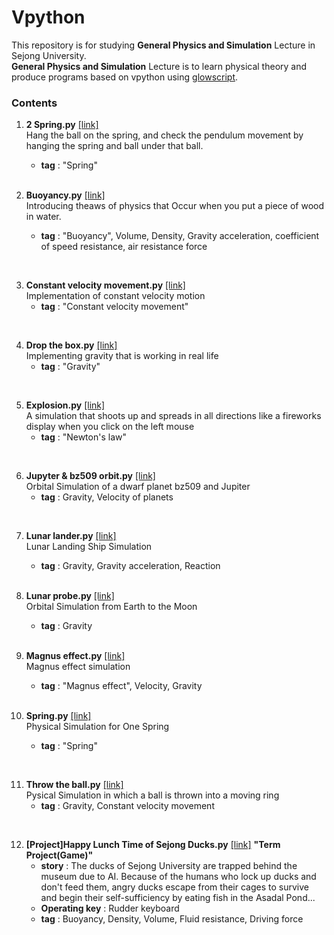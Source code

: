 # Vpython
This repository is for studying **General Physics and Simulation** Lecture in Sejong University.  
**General Physics and Simulation** Lecture is to learn physical theory and produce programs based on vpython using [glowscript](https://www.glowscript.org/#/).   

### Contents
1. **2 Spring.py** [[link]](https://github.com/kimkyeongnam/Vpython/blob/master/2%20Spring.py)  
   Hang the ball on the spring, and check the pendulum movement by hanging the spring and ball under that ball.  
   + **tag** : "Spring"
   
   </br>
   
2. **Buoyancy.py** [[link]](https://github.com/kimkyeongnam/Vpython/blob/master/Buoyancy.py)  
   Introducing theaws of physics that Occur when you put a piece of wood in water.  
   + **tag** : "Buoyancy", Volume, Density, Gravity acceleration, coefficient of speed resistance, air resistance force
 
 </br>
 
3. **Constant velocity movement.py** [[link]](https://github.com/kimkyeongnam/Vpython/blob/master/Constant%20velocity%20movement.py)    
   Implementation of constant velocity motion  
   + **tag** : "Constant velocity movement"
  
  </br>
  
4. **Drop the box.py** [[link]](https://github.com/kimkyeongnam/Vpython/blob/master/Drop%20the%20box.py)  
   Implementing gravity that is working in real life  
   + **tag** : "Gravity"
  
  </br>
  
5. **Explosion.py** [[link]](https://github.com/kimkyeongnam/Vpython/blob/master/Explosion.py)  
   A simulation that shoots up and spreads in all directions like a fireworks display when you click on the left mouse  
   + **tag** : "Newton's law"  
  
  </br>
  
6. **Jupyter & bz509 orbit.py** [[link]](https://github.com/kimkyeongnam/Vpython/blob/master/Jupiter%20%26%20bz509%20orbit.py)  
   Orbital Simulation of a dwarf planet bz509 and Jupiter  
   + **tag** : Gravity, Velocity of planets  
  
  </br>
  
7. **Lunar lander.py** [[link]](https://github.com/kimkyeongnam/Vpython/blob/master/Lunar%20lander.py)  
   Lunar Landing Ship Simulation
   + **tag** : Gravity, Gravity acceleration, Reaction  
   
   </br>
   
8. **Lunar probe.py** [[link]](https://github.com/kimkyeongnam/Vpython/blob/master/Lunar%20probe.py)  
   Orbital Simulation from Earth to the Moon  
   + **tag** : Gravity
   
   </br>
   
9. **Magnus effect.py** [[link]](https://github.com/kimkyeongnam/Vpython/blob/master/Magnus%20effect.py)    
   Magnus effect simulation  
   + **tag** : "Magnus effect", Velocity, Gravity
   
   </br>
   
10. **Spring.py** [[link]](https://github.com/kimkyeongnam/Vpython/blob/master/Spring.py)  
    Physical Simulation for One Spring  
    + **tag** : "Spring"  
   
   </br>
   
11. **Throw the ball.py** [[link]](https://github.com/kimkyeongnam/Vpython/blob/master/Throw%20the%20ball.py)  
    Pysical Simulation in which a ball is thrown into a moving ring  
    + **tag** : Gravity, Constant velocity movement  
  
  </br>
  
12. **[Project]Happy Lunch Time of Sejong Ducks.py** [[link]](https://github.com/kimkyeongnam/Vpython/blob/master/%5BProject%5DHappy%20Lunch%20Time%20of%20Sejong%20Ducks.py) **"Term Project(Game)"**  
    + **story** : The ducks of Sejong University are trapped behind the museum due to AI. Because of the humans who lock up ducks and don't feed them, angry ducks escape from their cages to survive and begin their self-sufficiency by eating fish in the Asadal Pond...  
    + **Operating key** : Rudder keyboard
    + **tag** : Buoyancy, Density, Volume, Fluid resistance, Driving force
